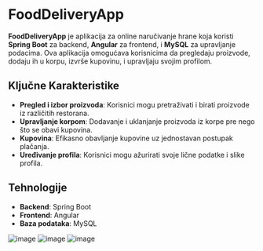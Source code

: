 # FoodDeliveryApp

**FoodDeliveryApp** je aplikacija za online naručivanje hrane koja koristi **Spring Boot** za backend, **Angular** za frontend, i **MySQL** za upravljanje podacima. Ova aplikacija omogućava korisnicima da pregledaju proizvode, dodaju ih u korpu, izvrše kupovinu, i upravljaju svojim profilom.

## Ključne Karakteristike

- **Pregled i izbor proizvoda**: Korisnici mogu pretraživati i birati proizvode iz različitih restorana.
- **Upravljanje korpom**: Dodavanje i uklanjanje proizvoda iz korpe pre nego što se obavi kupovina.
- **Kupovina**: Efikasno obavljanje kupovine uz jednostavan postupak plačanja.
- **Uređivanje profila**: Korisnici mogu ažurirati svoje lične podatke i slike profila.

## Tehnologije

- **Backend**: Spring Boot
- **Frontend**: Angular
- **Baza podataka**: MySQL

![image](https://github.com/user-attachments/assets/a1cfeacc-9451-4c11-b9ef-aa9293a0df56)
![image](https://github.com/user-attachments/assets/262512c8-9344-4e98-95d5-8a2ff473a8ae)
![image](https://github.com/user-attachments/assets/f30bffb8-26fe-4268-a3fc-0ea35baf40fc)
